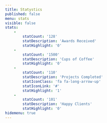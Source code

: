```yaml
---
title: Statystics
published: false
menu: stats
visible: false
stats:
    -
        statCount: '128'
        statDescription: 'Awards Received'
        statHighlight: '0'
    -
        statCount: '1500'
        statDescription: 'Cups of Coffee'
        statHighlight: '0'
    -
        statCount: '110'
        statDescription: 'Projects Completed'
        statIconClass: 'fa fa-long-arrow-up'
        statIconLink: '#'
        statHighlight: '1'
    -
        statCount: '101'
        statDescription: 'Happy Clients'
        statHighlight: '0'
hidemenu: true
---
```


